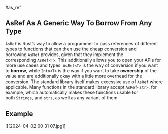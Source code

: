 #as_ref 
## AsRef As A Generic Way To Borrow From Any Type
`AsRef` is Rust’s way to allow a programmer to pass references of different types to functions that can then use the cheap conversion and borrowing `AsRef` provides, given that they implement the corresponding `AsRef<T>`. This additionally allows you to open your APIs for more use cases and types.
`AsRef<T>` is the way of conversion if you want to **borrow**, while `Into<T>` is the way if you want to take **ownership** of the value and are additionally okay with a little more overhead for the conversion.
The standard library itself makes excessive use of `AsRef` where applicable. Many functions in the standard library accept `AsRef<str>`, for example, which automatically makes these functions usable for both `Strings`, and `strs`, as well as any variant of them.
## Example
![[2024-04-02 00 31 07.jpg]]
